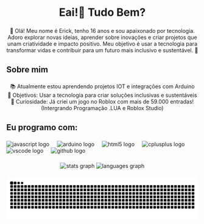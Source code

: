 <h1 align="center">Eai!👋 Tudo Bem?</h1>

###

<p align="center">👋 Olá! Meu nome é Erick, tenho 16 anos e sou apaixonado por tecnologia. Adoro explorar novas ideias, aprender sobre inovações e criar projetos que unam criatividade e impacto positivo. Meu objetivo é usar a tecnologia para transformar vidas e contribuir para um futuro mais inclusivo e sustentável. 🚀</p>

###

<h2 align="left">Sobre mim</h2>

###

<p align="center">📚 Atualmente estou aprendendo projetos IOT e integrações com Arduino  <br>🎯 Objetivos: Usar a tecnologia para criar soluções inclusivas e sustentáveis  <br>🎲 Curiosidade: Já criei um jogo no Roblox com mais de 59.000 entradas! (Intergrando Programação .LUA e Roblox Studio)</p>

###

<h2 align="left">Eu programo com:</h2>

###

<div align="left">
  <img src="https://cdn.jsdelivr.net/gh/devicons/devicon/icons/javascript/javascript-original.svg" height="40" alt="javascript logo"  />
  <img width="12" />
  <img src="https://cdn.jsdelivr.net/gh/devicons/devicon/icons/arduino/arduino-original.svg" height="40" alt="arduino logo"  />
  <img width="12" />
  <img src="https://cdn.jsdelivr.net/gh/devicons/devicon/icons/html5/html5-original.svg" height="40" alt="html5 logo"  />
  <img width="12" />
  <img src="https://cdn.jsdelivr.net/gh/devicons/devicon/icons/cplusplus/cplusplus-original.svg" height="40" alt="cplusplus logo"  />
  <img width="12" />
  <img src="https://cdn.jsdelivr.net/gh/devicons/devicon/icons/vscode/vscode-original.svg" height="40" alt="vscode logo"  />
  <img width="12" />
  <img src="https://cdn.jsdelivr.net/gh/devicons/devicon/icons/github/github-original.svg" height="40" alt="github logo"  />
</div>

###

<div align="center">
  <img src="https://github-readme-stats.vercel.app/api?username=erickmth&hide_title=false&hide_rank=false&show_icons=true&include_all_commits=true&count_private=true&disable_animations=false&theme=dracula&locale=pt-br&hide_border=false&order=1" height="150" alt="stats graph"  />
  <img src="https://github-readme-stats.vercel.app/api/top-langs?username=erickmth&locale=pt-br&hide_title=false&layout=compact&card_width=320&langs_count=5&theme=dracula&hide_border=false&order=2" height="150" alt="languages graph"  />
</div>

###

<img src="https://raw.githubusercontent.com/erickmth/erickmth/output/snake.svg" alt="Snake animation" />

###
